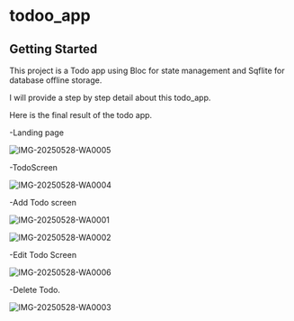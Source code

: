 # todoo_app



## Getting Started

This project is a Todo app using Bloc for state management and Sqflite for database offline storage.

I will provide a step by step detail about this todo_app.

Here is the final result of the todo app.

-Landing page

![IMG-20250528-WA0005](https://github.com/user-attachments/assets/50e443e1-450e-4b85-b830-4321f8bbe539)


-TodoScreen

![IMG-20250528-WA0004](https://github.com/user-attachments/assets/1c50c480-3559-48a0-b669-f56dcf018775)


-Add Todo screen

![IMG-20250528-WA0001](https://github.com/user-attachments/assets/8e64c229-2d2d-4ab7-a281-1498d5c33a3e)




![IMG-20250528-WA0002](https://github.com/user-attachments/assets/28f8a34b-6fb4-44dd-9428-0c2b4e506791)


-Edit Todo Screen


![IMG-20250528-WA0006](https://github.com/user-attachments/assets/f3ba60eb-a669-44cb-a5d8-a36f6d443b70)


-Delete Todo.


![IMG-20250528-WA0003](https://github.com/user-attachments/assets/20277d4d-cc4f-4ee8-a07c-567c31d3ac30)


